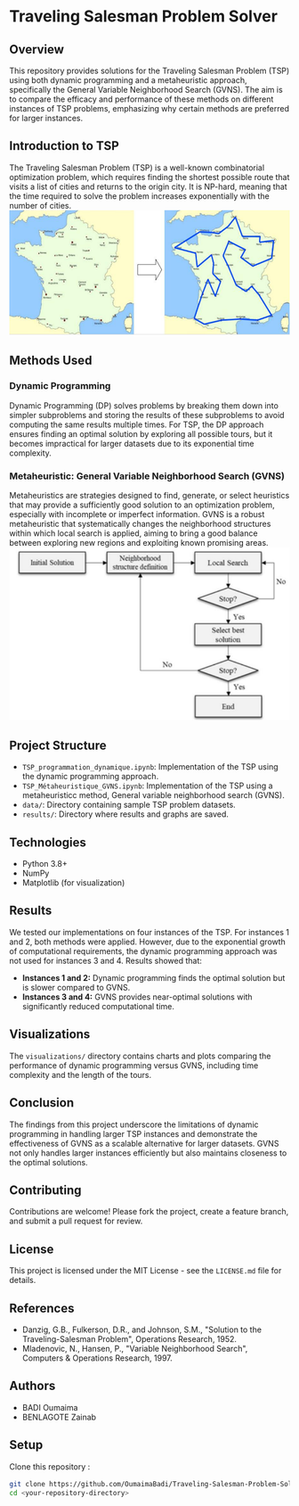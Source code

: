 # Traveling Salesman Problem Solver

## Overview
This repository provides solutions for the Traveling Salesman Problem (TSP) using both dynamic programming and a metaheuristic approach, specifically the General Variable Neighborhood Search (GVNS). The aim is to compare the efficacy and performance of these methods on different instances of TSP problems, emphasizing why certain methods are preferred for larger instances.

## Introduction to TSP
The Traveling Salesman Problem (TSP) is a well-known combinatorial optimization problem, which requires finding the shortest possible route that visits a list of cities and returns to the origin city. It is NP-hard, meaning that the time required to solve the problem increases exponentially with the number of cities.
![TSP](results/TSP.PNG)

## Methods Used

### Dynamic Programming
Dynamic Programming (DP) solves problems by breaking them down into simpler subproblems and storing the results of these subproblems to avoid computing the same results multiple times. For TSP, the DP approach ensures finding an optimal solution by exploring all possible tours, but it becomes impractical for larger datasets due to its exponential time complexity.

### Metaheuristic: General Variable Neighborhood Search (GVNS)
Metaheuristics are strategies designed to find, generate, or select heuristics that may provide a sufficiently good solution to an optimization problem, especially with incomplete or imperfect information. GVNS is a robust metaheuristic that systematically changes the neighborhood structures within which local search is applied, aiming to bring a good balance between exploring new regions and exploiting known promising areas.
![GVNs](results/GVN.PNG)

## Project Structure

- `TSP_programmation_dynamique.ipynb`: Implementation of the TSP using the dynamic programming approach.
- `TSP_Métaheuristique_GVNS.ipynb`: Implementation of the TSP using a metaheuristicc method, General variable neighborhood search (GVNS).
- `data/`: Directory containing sample TSP problem datasets.
- `results/`: Directory where results and graphs are saved.

## Technologies
- Python 3.8+
- NumPy
- Matplotlib (for visualization)

## Results
We tested our implementations on four instances of the TSP. For instances 1 and 2, both methods were applied. However, due to the exponential growth of computational requirements, the dynamic programming approach was not used for instances 3 and 4. Results showed that:

- **Instances 1 and 2:** Dynamic programming finds the optimal solution but is slower compared to GVNS.
- **Instances 3 and 4:** GVNS provides near-optimal solutions with significantly reduced computational time.

## Visualizations
The `visualizations/` directory contains charts and plots comparing the performance of dynamic programming versus GVNS, including time complexity and the length of the tours.

## Conclusion
The findings from this project underscore the limitations of dynamic programming in handling larger TSP instances and demonstrate the effectiveness of GVNS as a scalable alternative for larger datasets. GVNS not only handles larger instances efficiently but also maintains closeness to the optimal solutions.

## Contributing
Contributions are welcome! Please fork the project, create a feature branch, and submit a pull request for review.

## License
This project is licensed under the MIT License - see the `LICENSE.md` file for details.

## References
- Danzig, G.B., Fulkerson, D.R., and Johnson, S.M., "Solution to the Traveling-Salesman Problem", Operations Research, 1952.
- Mladenovic, N., Hansen, P., "Variable Neighborhood Search", Computers & Operations Research, 1997.

## Authors
- BADI Oumaima
- BENLAGOTE Zainab
  
## Setup
Clone this repository :
```bash
git clone https://github.com/OumaimaBadi/Traveling-Salesman-Problem-Solver.git
cd <your-repository-directory>
